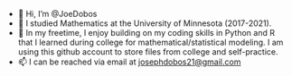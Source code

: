 - 👋 Hi, I’m @JoeDobos
- 👀 I studied Mathematics at the University of Minnesota (2017-2021). 
- 🌱 In my freetime, I enjoy building on my coding skills in Python and R that I learned during college for mathematical/statistical modeling. I am using this github account to store files from college and self-practice. 
- 📫 I can be reached via email at josephdobos21@gmail.com

<!---
JoeDobos/JoeDobos is a ✨ special ✨ repository because its `README.md` (this file) appears on your GitHub profile.
You can click the Preview link to take a look at your changes.
--->
